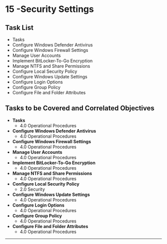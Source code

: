 # 15 -Security Settings

## Task List
- Tasks
- Configure Windows Defender Antivirus
- Configure Windows Firewall Settings
- Manage User Accounts
- Implement BitLocker-To-Go Encryption
- Manage NTFS and Share Permissions
- Configure Local Security Policy
- Configure Windows Update Settings
- Configure Login Options
- Configure Group Policy
- Configure File and Folder Attributes

## Tasks to be Covered and Correlated Objectives

- **Tasks**  
  - 4.0 Operational Procedures           
- **Configure Windows Defender Antivirus**  
  - 4.0 Operational Procedures           
- **Configure Windows Firewall Settings**  
  - 4.0 Operational Procedures           
- **Manage User Accounts**  
  - 4.0 Operational Procedures           
- **Implement BitLocker-To-Go Encryption**  
  - 4.0 Operational Procedures           
- **Manage NTFS and Share Permissions**  
  - 4.0 Operational Procedures           
- **Configure Local Security Policy**  
  - 2.0 Security        
- **Configure Windows Update Settings**  
  - 4.0 Operational Procedures           
- **Configure Login Options**  
  - 4.0 Operational Procedures           
- **Configure Group Policy**  
  - 4.0 Operational Procedures           
- **Configure File and Folder Attributes**  
  - 4.0 Operational Procedures           

---


